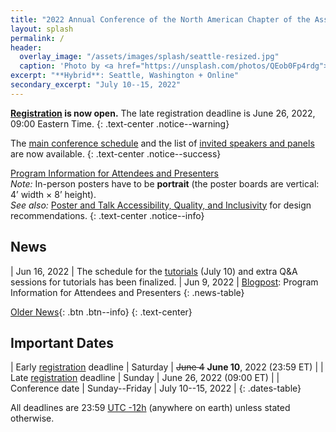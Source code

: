 ```yaml
---
title: "2022 Annual Conference of the North American Chapter of the Association for Computational Linguistics"
layout: splash
permalink: /
header:
  overlay_image: "/assets/images/splash/seattle-resized.jpg"
  caption: 'Photo by <a href="https://unsplash.com/photos/QEob0Fp4rdg">Zhifei Zhou</a> on <a href="http://www.unsplash.com">Unsplash</a>'
excerpt: "**Hybrid**: Seattle, Washington + Online"
secondary_excerpt: "July 10--15, 2022"
---
```


<style>
.news-table tr td:nth-child(1) { font-weight: bold; width: 10em; }
.notice--warning del { color: #888; }
</style>

**[Registration](/registration/) is now open.** The late registration deadline is June 26, 2022, 09:00 Eastern Time.
{: .text-center .notice--warning}

The [main conference schedule](/program/schedule/) and the list of [invited speakers and panels](/program/keynotes-panels/) are now available.
{: .text-center .notice--success}

[Program Information for Attendees and Presenters](/blog/information-for-attendees-and-presenters/)<br>
*Note:* In-person posters have to be **portrait** (the poster boards are vertical: 4’ width × 8’ height).<br>
*See also:* [Poster and Talk Accessibility, Quality, and Inclusivity](/blog/poster-talk-accessibility-quality-inclusivity/) for design recommendations.
{: .text-center .notice--info}

## News

| Jun 16, 2022 | The schedule for the [tutorials](/program/tutorials/) (July 10) and extra Q&A sessions for tutorials has been finalized.
| Jun 9, 2022 | [Blogpost](/blog/information-for-attendees-and-presenters/): Program Information for Attendees and Presenters
{: .news-table}

<!-- Note: When this table is too full, move some to the archive page. -->
[Older News](/archive/){: .btn .btn--info}
{: .text-center}

## Important Dates

<style>
.dates-table del { color: #888; }
</style>

| Early [registration](/registration/) deadline | Saturday | ~~June 4~~ **June 10**, 2022 (23:59 ET) |
| Late [registration](/registration/) deadline | Sunday | June 26, 2022 (09:00 ET) |
| Conference date | Sunday--Friday | July 10--15, 2022 |
{: .dates-table}

All deadlines are 23:59 <a target="_blank" href="https://www.timeanddate.com/time/zone/timezone/utc-12">UTC -12h</a> (anywhere on earth) unless stated otherwise.
